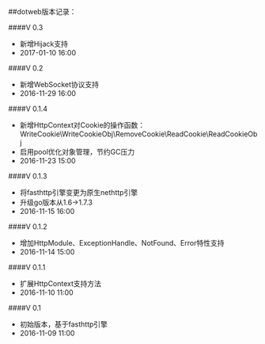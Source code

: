 ##dotweb版本记录：

####V 0.3
* 新增Hijack支持
* 2017-01-10 16:00

####V 0.2
* 新增WebSocket协议支持
* 2016-11-29 16:00

####V 0.1.4
* 新增HttpContext对Cookie的操作函数：WriteCookie\WriteCookieObj\RemoveCookie\ReadCookie\ReadCookieObj
* 启用pool优化对象管理，节约GC压力
* 2016-11-23 15:00

####V 0.1.3
* 将fasthttp引擎变更为原生nethttp引擎
* 升级go版本从1.6->1.7.3
* 2016-11-15 16:00

####V 0.1.2
* 增加HttpModule、ExceptionHandle、NotFound、Error特性支持
* 2016-11-14 15:00

####V 0.1.1
* 扩展HttpContext支持方法
* 2016-11-10 11:00

####V 0.1
* 初始版本，基于fasthttp引擎
* 2016-11-09 11:00
